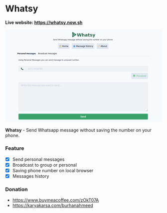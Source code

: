# Whatsy

__Live website: https://whatsy.now.sh__

![Whatsy homepage](/public/screenshot.png)

__Whatsy__ - Send Whatsapp message without saving the number on your phone. 

### Feature

- [x] Send personal messages
- [x] Broadcast to group or personal
- [x] Saving phone number on local browser
- [x] Messages history

### Donation

- https://www.buymeacoffee.com/zOkT07A
- https://karyakarsa.com/burhanahmeed